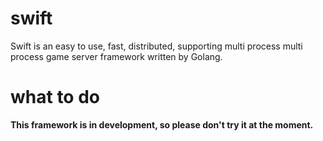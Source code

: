 # swift
Swift is an easy to use, fast, distributed, supporting multi process  multi process game server framework written by Golang.  

# what to do
**This framework is in development, so please don't try it at the moment.**


